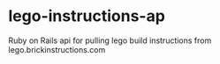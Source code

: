 # lego-instructions-ap
Ruby on Rails api for pulling lego build instructions from lego.brickinstructions.com

